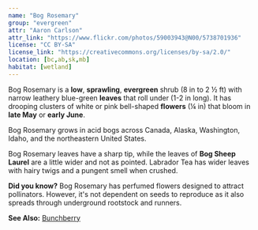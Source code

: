 ```yaml
---
name: "Bog Rosemary"
group: "evergreen"
attr: "Aaron Carlson"
attr_link: "https://www.flickr.com/photos/59003943@N00/5738701936"
license: "CC BY-SA"
license_link: "https://creativecommons.org/licenses/by-sa/2.0/"
location: [bc,ab,sk,mb]
habitat: [wetland]
---
```

Bog Rosemary is a **low**, **sprawling**, **evergreen** shrub (8 in to 2 ½ ft) with narrow leathery blue-green **leaves** that roll under (1-2 in long). It has drooping clusters of white or pink bell-shaped **flowers** (¼ in) that bloom in **late May** or **early June**.

Bog Rosemary grows in acid bogs across Canada, Alaska, Washington, Idaho, and the northeastern United States.

Bog Rosemary leaves have a sharp tip, while the leaves of **Bog Sheep Laurel** are a little wider and not as pointed. Labrador Tea has wider leaves with hairy twigs and a pungent smell when crushed.

**Did you know?** Bog Rosemary has perfumed flowers designed to attract pollinators. However, it's not dependent on seeds to reproduce as it also spreads through underground rootstock and runners.

<!-- generated, do not edit -->
**See Also:**
[Bunchberry](/plants/bunchby)
